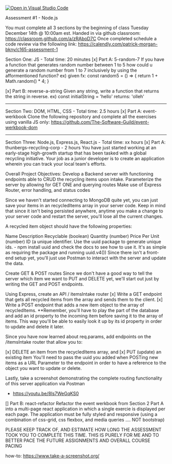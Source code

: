 [![Open in Visual Studio Code](https://classroom.github.com/assets/open-in-vscode-f059dc9a6f8d3a56e377f745f24479a46679e63a5d9fe6f495e02850cd0d8118.svg)](https://classroom.github.com/online_ide?assignment_repo_id=6569459&assignment_repo_type=AssignmentRepo)

Assessment #1 - Node.js

You must complete all 3 sections by the beginning of class Tuesday  
December 14th @ 10:00am est. Handed in via github classroom: https://classroom.github.com/a/zRAboD7C
Once completed schedule a code review via the following link: https://calendly.com/patrick-morgan-bkny/c165-assessment-1

Section One: JS - Total time: 20 minutes
[x] Part A: 5-random-7
  If you have a function that generates random number between 1 to 5 
  how could u generate a random number from 1 to 7 inclusively by using 
  the afformentioned function?
  ex) given fx: 
  const random5 = () => {
    return 1 + Math.random() * 4;
  }
  
[x] Part B: reverse-a-string
   Given any string, write a function that returns the string in reverse.
   ex) 
   const initialString = 'hello' returns: 'olleh'

--------------------------------------------------------------------------------  
  
Section Two: DOM, HTML, CSS - Total time: 2.5 hours
[x] Part A: event-werkbook
   Clone the following repository and complete all the exercises using vanilla 
   JS only: https://github.com/The-Software-Guild/event-werkbook-dom

--------------------------------------------------------------------------------    

Section Three: Node.js, Express.js, React.js - Total time: xx hours
[x] Part A: thunbergs-recycling-corp - 2 hours
   You have just started working at an early-stage high-growth startup that has been tasked with a global recycling initiative. 
   Your job as a junior developer is to create an application wherein you can track your local team's efforts.
  
   Overall Project Objectives:
   Develop a Backend server with functioning endpoints able to CRUD the recycling items upon intake.
   Parameterize the server by allowing for GET ONE and querying routes
   Make use of Express Router, error handling, and status codes
   
   Since we haven't started connecting to MongoDB quite yet, you can just save your items in an recycledItems 
   array in your server code. Keep in mind that since it isn't being persisted anywhere, anytime you make a change 
   to your server code and restart the server, you'll lose all the current changes.
   
   A recycled item object should have the following properties:
  
   Name
   Description
   Recyclable (boolean)
   Quantity (number)
   Price Per Unit (number)
   ID (a unique identifier. Use the uuid package to generate unique ids. - npm install uuid and check the docs to see how to use it. 
   It's as simple as requiring the package and running uuid.v4())
   Since there isn't a front-end setup yet, you'll just use Postman to interact with the server and update the data.
   
   Create GET & POST routes
   Since we don't have a good way to tell the server which item we want to PUT and DELETE yet, we'll start out just by writing the GET and POST endpoints.
  
  Using Express, create an API / itemsIntake router
[x] Write a GET endpoint that gets all recycled items from the array and sends them to the client.
[x] Write a POST endpoint that adds a new item object to the array of recycledItems.
   **Remember, you'll have to play the part of the database and add an id property to the incoming item before saving it to the array of items. 
   This way you'll be able to easily look it up by its id property in order to update and delete it later.
   
   Since you have now learned about req.params, add endpoints on the /itemsIntake router that allow you to:
  
[x] DELETE an item from the recycledItems array, and
[x] PUT (update) an existing item
  You'll need to pass the uuid you added when POSTing new items as a URL Parameter to the endpoint in order to have a reference to the object you want to update or delete.
  
  Lastly, take a screenshot demonstrating the complete routing functionality of this server application via Postman
  - https://youtu.be/8Is7WeGqKS0
  
[] Part B: react-refactor
     Refactor the event werkbook from Section 2 Part A into a multi-page react application in which a single exercie is displayed per each page.
     The application must be fully styled and responsive (using a combination of css-grid, css flexbox, and media queries .... NOT bootstrap)
  
  PLEASE KEEP TRACK OF, AND ESTIMATE HOW LONG THE ASSESSMENT TOOK YOU TO COMPLETE THIS TIME. 
  THIS IS PURELY FOR ME AND TO BETTER PACE THE FUTURE ASSIGNMENTS AND OVERALL COURSE PACING
  
  how-to:
  https://www.take-a-screenshot.org/